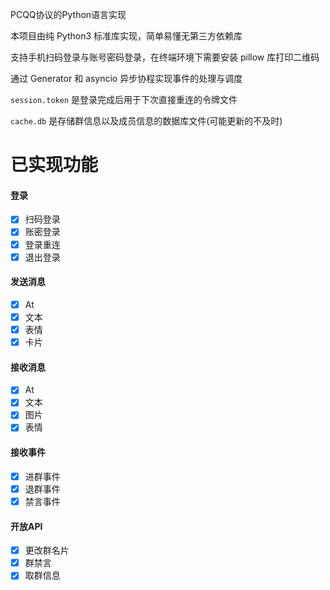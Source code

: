 PCQQ协议的Python语言实现

本项目由纯 Python3 标准库实现，简单易懂无第三方依赖库

支持手机扫码登录与账号密码登录，在终端环境下需要安装 pillow 库打印二维码

通过 Generator 和 asyncio 异步协程实现事件的处理与调度

`session.token` 是登录完成后用于下次直接重连的令牌文件

`cache.db` 是存储群信息以及成员信息的数据库文件(可能更新的不及时)

# 已实现功能

#### 登录
- [x] 扫码登录
- [x] 账密登录
- [x] 登录重连
- [x] 退出登录

#### 发送消息
- [x] At
- [x] 文本
- [x] 表情
- [x] 卡片

#### 接收消息
- [x] At
- [x] 文本
- [x] 图片
- [x] 表情

#### 接收事件
- [x] 进群事件
- [x] 退群事件
- [x] 禁言事件

#### 开放API
- [x] 更改群名片
- [x] 群禁言
- [x] 取群信息